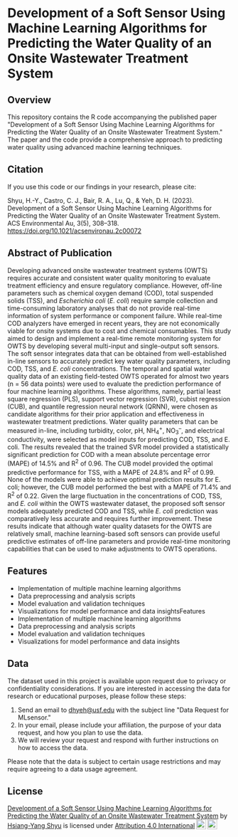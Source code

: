 # Development of a Soft Sensor Using Machine Learning Algorithms for Predicting the Water Quality of an Onsite Wastewater Treatment System

## Overview
This repository contains the R code accompanying the published paper "Development of a Soft Sensor Using Machine Learning Algorithms for Predicting the Water Quality of an Onsite Wastewater Treatment System." The paper and the code provide a comprehensive approach to predicting water quality using advanced machine learning techniques.

## Citation
If you use this code or our findings in your research, please cite:

Shyu, H.-Y., Castro, C. J., Bair, R. A., Lu, Q., & Yeh, D. H. (2023). Development of a Soft Sensor Using Machine Learning Algorithms for Predicting the Water Quality of an Onsite Wastewater Treatment System. ACS Environmental Au, 3(5), 308–318. https://doi.org/10.1021/acsenvironau.2c00072

## Abstract of Publication 
Developing advanced onsite wastewater treatment systems (OWTS) requires accurate and consistent water quality monitoring to evaluate treatment efficiency and ensure regulatory compliance. However, off-line parameters such as chemical oxygen demand (COD), total suspended solids (TSS), and *Escherichia coli* (*E. coli*) require sample collection and time-consuming laboratory analyses that do not provide real-time information of system performance or component failure. While real-time COD analyzers have emerged in recent years, they are not economically viable for onsite systems due to cost and chemical consumables. This study aimed to design and implement a real-time remote monitoring system for OWTS by developing several multi-input and single-output soft sensors. The soft sensor integrates data that can be obtained from well-established in-line sensors to accurately predict key water quality parameters, including COD, TSS, and *E. coli* concentrations. The temporal and spatial water quality data of an existing field-tested OWTS operated for almost two years (n = 56 data points) were used to evaluate the prediction performance of four machine learning algorithms. These algorithms, namely, partial least square regression (PLS), support vector regression (SVR), cubist regression (CUB), and quantile regression neural network (QRNN), were chosen as candidate algorithms for their prior application and effectiveness in wastewater treatment predictions. Water quality parameters that can be measured in-line, including turbidity, color, pH, NH<sub>4</sub><sup>+</sup>, NO<sub>3</sub><sup>–</sup>, and electrical conductivity, were selected as model inputs for predicting COD, TSS, and E. coli. The results revealed that the trained SVR model provided a statistically significant prediction for COD with a mean absolute percentage error (MAPE) of 14.5% and R<sup>2</sup> of 0.96. The CUB model provided the optimal predictive performance for TSS, with a MAPE of 24.8% and R<sup>2</sup> of 0.99. None of the models were able to achieve optimal prediction results for E. coli; however, the CUB model performed the best with a MAPE of 71.4% and R<sup>2</sup> of 0.22. Given the large fluctuation in the concentrations of COD, TSS, and *E. coli* within the OWTS wastewater dataset, the proposed soft sensor models adequately predicted COD and TSS, while *E. coli* prediction was comparatively less accurate and requires further improvement. These results indicate that although water quality datasets for the OWTS are relatively small, machine learning-based soft sensors can provide useful predictive estimates of off-line parameters and provide real-time monitoring capabilities that can be used to make adjustments to OWTS operations.

## Features
- Implementation of multiple machine learning algorithms
- Data preprocessing and analysis scripts
- Model evaluation and validation techniques
- Visualizations for model performance and data insightsFeatures
- Implementation of multiple machine learning algorithms
- Data preprocessing and analysis scripts
- Model evaluation and validation techniques
- Visualizations for model performance and data insights

## Data

The dataset used in this project is available upon request due to privacy or confidentiality considerations. If you are interested in accessing the data for research or educational purposes, please follow these steps:

1. Send an email to dhyeh@usf.edu with the subject line "Data Request for MLsensor."
2. In your email, please include your affiliation, the purpose of your data request, and how you plan to use the data.
3. We will review your request and respond with further instructions on how to access the data.

Please note that the data is subject to certain usage restrictions and may require agreeing to a data usage agreement.

## License
<p xmlns:cc="http://creativecommons.org/ns#" xmlns:dct="http://purl.org/dc/terms/"><a property="dct:title" rel="cc:attributionURL" href="https://github.com/gary830529/MLsensor">Development of a Soft Sensor Using Machine Learning Algorithms for Predicting the Water Quality of an Onsite Wastewater Treatment System</a> by <a rel="cc:attributionURL dct:creator" property="cc:attributionName" href="https://gary830529.github.io/Homepage/">Hsiang-Yang Shyu</a> is licensed under <a href="http://creativecommons.org/licenses/by/4.0/?ref=chooser-v1" target="_blank" rel="license noopener noreferrer" style="display:inline-block;">Attribution 4.0 International<img style="height:22px!important;margin-left:3px;vertical-align:text-bottom;" src="https://mirrors.creativecommons.org/presskit/icons/cc.svg?ref=chooser-v1"><img style="height:22px!important;margin-left:3px;vertical-align:text-bottom;" src="https://mirrors.creativecommons.org/presskit/icons/by.svg?ref=chooser-v1"></a></p>



